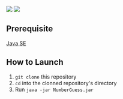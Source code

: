 [![](https://img.shields.io/badge/status-Finished-brightgreen)]()
[![](https://img.shields.io/github/last-commit/brandon-julio-t/Java-Number-Guessing-Game)]()

## Prerequisite

[Java SE](https://www.oracle.com/technetwork/java/javase/downloads/index.html)

## How to Launch

1. `git clone` this repository
1. `cd` into the clonned repository's directory
1. Run `java -jar NumberGuess.jar`

